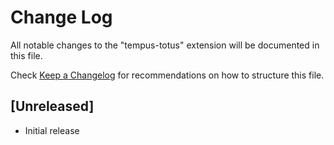 # Change Log
All notable changes to the "tempus-totus" extension will be documented in this file.

Check [Keep a Changelog](http://keepachangelog.com/) for recommendations on how to structure this file.

## [Unreleased]
- Initial release
